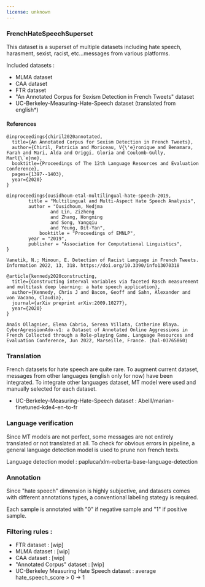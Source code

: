 ```yaml
---
license: unknown
---
```



### FrenchHateSpeechSuperset

This dataset is a superset of multiple datasets including hate speech, harasment, sexist, racist, etc...messages from various platforms.

Included datasets :

- MLMA dataset
- CAA dataset
- FTR dataset
- "An Annotated Corpus for Sexism Detection in French Tweets" dataset
- UC-Berkeley-Measuring-Hate-Speech dataset (translated from english*)


#### References

```
@inproceedings{chiril2020annotated,
  title={An Annotated Corpus for Sexism Detection in French Tweets},
  author={Chiril, Patricia and Moriceau, V{\'e}ronique and Benamara, Farah and Mari, Alda and Origgi, Gloria and Coulomb-Gully, Marl{\`e}ne},
  booktitle={Proceedings of The 12th Language Resources and Evaluation Conference},
  pages={1397--1403},
  year={2020}
}
```

```
@inproceedings{ousidhoum-etal-multilingual-hate-speech-2019,
		title = "Multilingual and Multi-Aspect Hate Speech Analysis",
		author = "Ousidhoum, Nedjma
         		and Lin, Zizheng
         		and Zhang, Hongming
        		and Song, Yangqiu
        		and Yeung, Dit-Yan",
			booktitle = "Proceedings of EMNLP",
		year = "2019",
		publisher =	"Association for Computational Linguistics",
}
```

```
Vanetik, N.; Mimoun, E. Detection of Racist Language in French Tweets. Information 2022, 13, 318. https://doi.org/10.3390/info13070318
```

```
@article{kennedy2020constructing,
  title={Constructing interval variables via faceted Rasch measurement and multitask deep learning: a hate speech application},
  author={Kennedy, Chris J and Bacon, Geoff and Sahn, Alexander and von Vacano, Claudia},
  journal={arXiv preprint arXiv:2009.10277},
  year={2020}
}
```

```
Anaïs Ollagnier, Elena Cabrio, Serena Villata, Catherine Blaya. CyberAgressionAdo-v1: a Dataset of Annotated Online Aggressions in French Collected through a Role-playing Game. Language Resources and Evaluation Conference, Jun 2022, Marseille, France. ⟨hal-03765860⟩
```

### Translation

French datasets for hate speech are quite rare. To augment current dataset, messages from other languages (english only for now) have been integrated.
To integrate other languages dataset, MT model were used and manually selected for each dataset.

- UC-Berkeley-Measuring-Hate-Speech dataset : Abelll/marian-finetuned-kde4-en-to-fr

### Language verification

Since MT models are not perfect, some messages are not entirely translated or not translated at all.
To check for obvious errors in pipeline, a general language detection model is used to prune non french texts.

Language detection model : papluca/xlm-roberta-base-language-detection

### Annotation

Since "hate speech" dimension is highly subjective, and datasets comes with different annotations types, a conventional labeling stategy is required.

Each sample is annotated with "0" if negative sample and "1" if positive sample.

### Filtering rules :

- FTR dataset : [wip]
- MLMA dataset : [wip]
- CAA dataset : [wip]
- "Annotated Corpus" dataset : [wip]
- UC-Berkeley Measuring Hate Speech dataset : average hate_speech_score > 0 -> 1

